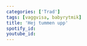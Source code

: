 ```yaml
---
categories: ['Trad']
tags: [vaggvisa, babyrytmik]
title: 'Hej tummen upp'
spotify_id: 
youtube_id: 
---
```


